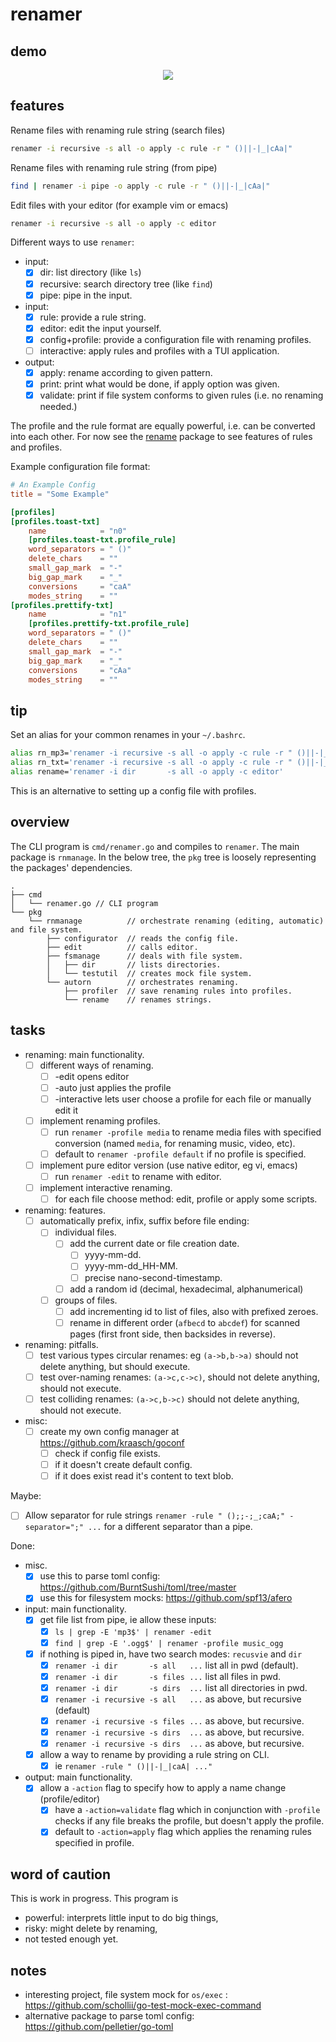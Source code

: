 
# renamer

## demo

<p align="center">
  <img src="./resources/demo.gif" />
</p>

## features

Rename files with renaming rule string (search files)

```bash
renamer -i recursive -s all -o apply -c rule -r " ()||-|_|cAa|"
```

Rename files with renaming rule string (from pipe)

```bash
find | renamer -i pipe -o apply -c rule -r " ()||-|_|cAa|"
```

Edit files with your editor (for example vim or emacs)

```bash
renamer -i recursive -s all -o apply -c editor
```

Different ways to use `renamer`:

  - input:
    - [X] dir: list directory (like `ls`)
    - [X] recursive: search directory tree (like `find`)
    - [X] pipe: pipe in the input.
  - input:
    - [X] rule: provide a rule string.
    - [X] editor: edit the input yourself.
    - [X] config+profile: provide a configuration file with renaming profiles.
    - [ ] interactive: apply rules and profiles with a TUI application.
  - output:
    - [X] apply: rename according to given pattern.
    - [X] print: print what would be done, if apply option was given.
    - [X] validate: print if file system conforms to given rules (i.e. no renaming needed.)

The profile and the rule format are equally powerful, i.e. can be converted into each other.
For now see the [rename](https://github.com/kraasch/renamer/blob/main/pkg/rename/main_test.go) package to see features of rules and profiles.

Example configuration file format:

```toml
# An Example Config
title = "Some Example"

[profiles]
[profiles.toast-txt]
    name            = "n0"
    [profiles.toast-txt.profile_rule]
    word_separators = " ()"
    delete_chars    = ""
    small_gap_mark  = "-"
    big_gap_mark    = "_"
    conversions     = "caA"
    modes_string    = ""
[profiles.prettify-txt]
    name            = "n1"
    [profiles.prettify-txt.profile_rule]
    word_separators = " ()"
    delete_chars    = ""
    small_gap_mark  = "-"
    big_gap_mark    = "_"
    conversions     = "cAa"
    modes_string    = ""
```

## tip

Set an alias for your common renames in your `~/.bashrc`.

```bash
alias rn_mp3='renamer -i recursive -s all -o apply -c rule -r " ()||-|_|cAa|"'
alias rn_txt='renamer -i recursive -s all -o apply -c rule -r " ()||-|_|caA|"'
alias rename='renamer -i dir       -s all -o apply -c editor'
```

This is an alternative to setting up a config file with profiles.

## overview

The CLI program is `cmd/renamer.go` and compiles to `renamer`.
The main package is `rnmanage`.
In the below tree, the `pkg` tree is loosely representing the packages' dependencies.

```text
.
├── cmd
│   └── renamer.go // CLI program
└── pkg
    └── rnmanage          // orchestrate renaming (editing, automatic) and file system. 
        ├── configurator  // reads the config file.
        ├── edit          // calls editor.
        ├── fsmanage      // deals with file system.
        │   ├── dir       // lists directories.
        │   └── testutil  // creates mock file system.
        └── autorn        // orchestrates renaming.
            ├── profiler  // save renaming rules into profiles.
            └── rename    // renames strings.
```

## tasks

  - renaming: main functionality.
    - [ ] different ways of renaming.
      - [ ] -edit opens editor
      - [ ] -auto just applies the profile
      - [ ] -interactive lets user choose a profile for each file or manually edit it
    - [ ] implement renaming profiles.
      - [ ] run `renamer -profile media` to rename media files with specified
            conversion (named `media`, for renaming music, video, etc).
      - [ ] default to `renamer -profile default` if no profile is specified.
    - [ ] implement pure editor version (use native editor, eg vi, emacs)
      - [ ] run `renamer -edit` to rename with editor.
    - [ ] implement interactive renaming.
      - [ ] for each file choose method: edit, profile or apply some scripts.

  - renaming: features.
    - [ ] automatically prefix, infix, suffix before file ending:
      - [ ] individual files.
        - [ ] add the current date or file creation date.
          - [ ] yyyy-mm-dd.
          - [ ] yyyy-mm-dd_HH-MM.
          - [ ] precise nano-second-timestamp.
        - [ ] add a random id (decimal, hexadecimal, alphanumerical)
      - [ ] groups of files.
        - [ ] add incrementing id to list of files, also with prefixed zeroes.
        - [ ] rename in different order (`afbecd` to `abcdef`) for scanned
              pages (first front side, then backsides in reverse).

  - renaming: pitfalls.
    - [ ] test various types circular renames: eg `(a->b,b->a)`
          should not delete anything, but should execute.
    - [ ] test over-naming renames: `(a->c,c->c)`,
          should not delete anything, should not execute.
    - [ ] test colliding renames: `(a->c,b->c)`
          should not delete anything, should not execute.

  - misc:
    - [ ] create my own config manager at https://github.com/kraasch/goconf
      - [ ] check if config file exists.
      - [ ] if it doesn't create default config.
      - [ ] if it does exist read it's content to text blob.

Maybe:

  - [ ] Allow separator for rule strings `renamer -rule " ();;-;_;caA;" -separator=";" ...` for a different separator than a pipe.

Done:

  - misc.
    - [X] use this to parse toml config: https://github.com/BurntSushi/toml/tree/master
    - [X] use this for filesystem mocks: https://github.com/spf13/afero
  - input: main functionality.
    - [X] get file list from pipe, ie allow these inputs:
      - [X] `ls | grep -E 'mp3$' | renamer -edit`
      - [X] `find | grep -E '.ogg$' | renamer -profile music_ogg`
    - [X] if nothing is piped in, have two search modes: `recusvie` and `dir`
      - [X] `renamer -i dir       -s all   ...` list all in pwd (default).
      - [X] `renamer -i dir       -s files ...` list all files in pwd.
      - [X] `renamer -i dir       -s dirs  ...` list all directories in pwd.
      - [X] `renamer -i recursive -s all   ...` as above, but recursive (default)
      - [X] `renamer -i recursive -s files ...` as above, but recursive.
      - [X] `renamer -i recursive -s dirs  ...` as above, but recursive.
      - [X] `renamer -i recursive -s dirs  ...` as above, but recursive.
    - [X] allow a way to rename by providing a rule string on CLI.
      - [X] ie `renamer -rule " ()||-|_|caA| ..."`
  - output: main functionality.
    - [X] allow a `-action` flag to specify how to apply a name change (profile/editor)
      - [X] have a `-action=validate` flag which in conjunction with `-profile` checks if any file breaks the profile, but doesn't apply the profile.
      - [X] default to `-action=apply` flag which applies the renaming rules specified in profile.

## word of caution

This is work in progress.
This program is

  - powerful: interprets little input to do big things,
  - risky: might delete by renaming,
  - not tested enough yet.

## notes

  - interesting project, file system mock for `os/exec` : https://github.com/schollii/go-test-mock-exec-command
  - alternative package to parse toml config: https://github.com/pelletier/go-toml

